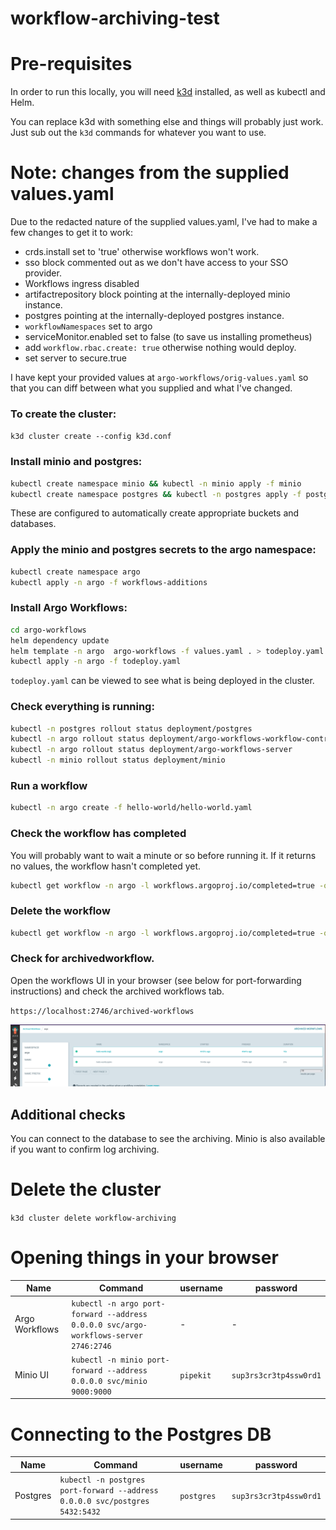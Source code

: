 # workflow-archiving-test

# Pre-requisites
In order to run this locally, you will need [k3d](https://k3d.io/) installed, as well as kubectl and Helm.

You can replace k3d with something else and things will probably just work. Just sub out the `k3d` commands for whatever you want to use.

# Note: changes from the supplied values.yaml

Due to the redacted nature of the supplied values.yaml, I've had to make a few changes to get it to work:

- crds.install set to 'true' otherwise workflows won't work.
- sso block commented out as we don't have access to your SSO provider.
- Workflows ingress disabled
- artifactrepository block pointing at the internally-deployed minio instance.
- postgres pointing at the internally-deployed postgres instance.
- `workflowNamespaces` set to argo
- serviceMonitor.enabled set to false (to save us installing prometheus)
- add `workflow.rbac.create: true` otherwise nothing would deploy.
- set server to secure.true

I have kept your provided values at `argo-workflows/orig-values.yaml` so that you can diff between what you supplied and what I've changed.


### To create the cluster:

`k3d cluster create --config k3d.conf`

### Install minio and postgres:

```bash
kubectl create namespace minio && kubectl -n minio apply -f minio
kubectl create namespace postgres && kubectl -n postgres apply -f postgres
```
These are configured to automatically create appropriate buckets and databases.

### Apply the minio and postgres secrets to the argo namespace:
    
```bash
kubectl create namespace argo
kubectl apply -n argo -f workflows-additions
```

### Install Argo Workflows:

```bash
cd argo-workflows
helm dependency update
helm template -n argo  argo-workflows -f values.yaml . > todeploy.yaml
kubectl apply -n argo -f todeploy.yaml
```

`todeploy.yaml` can be viewed to see what is being deployed in the cluster.


### Check everything is running:

```bash
kubectl -n postgres rollout status deployment/postgres
kubectl -n argo rollout status deployment/argo-workflows-workflow-controller
kubectl -n argo rollout status deployment/argo-workflows-server
kubectl -n minio rollout status deployment/minio
```


### Run a workflow

```bash
kubectl -n argo create -f hello-world/hello-world.yaml
```

### Check the workflow has completed

You will probably want to wait a minute or so before running it. If it returns no values, the workflow hasn't completed yet.
```bash
kubectl get workflow -n argo -l workflows.argoproj.io/completed=true -o name
```

### Delete the workflow

```bash
kubectl get workflow -n argo -l workflows.argoproj.io/completed=true -o name | xargs kubectl delete -n argo
```

### Check for archivedworkflow.

Open the workflows UI in your browser (see below for port-forwarding instructions) and check the archived workflows tab.

`https://localhost:2746/archived-workflows`

![Successfully Archived Workflows](archived.png "Successfully archived workflows")

## Additional checks
You can connect to the database to see the archiving. Minio is also available if you want to confirm log archiving.

# Delete the cluster
`k3d cluster delete workflow-archiving`


# Opening things in your browser
| Name           | Command                                                                                  | username   | password               |
|----------------|------------------------------------------------------------------------------------------|------------|------------------------|
| Argo Workflows | `kubectl -n argo port-forward --address 0.0.0.0 svc/argo-workflows-server 2746:2746`     | -          | -                      |
| Minio UI       | `kubectl -n minio port-forward --address 0.0.0.0 svc/minio 9000:9000`                    | `pipekit`  | `sup3rs3cr3tp4ssw0rd1` |


# Connecting to the Postgres DB
| Name           | Command                                                                    | username   | password               |
|----------------|----------------------------------------------------------------------------|------------|------------------------|
| Postgres       | `kubectl -n postgres port-forward --address 0.0.0.0 svc/postgres 5432:5432`| `postgres` | `sup3rs3cr3tp4ssw0rd1` |
